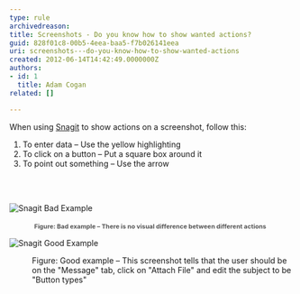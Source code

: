 ```yaml
---
type: rule
archivedreason: 
title: Screenshots - Do you know how to show wanted actions?
guid: 828f01c8-00b5-4eea-baa5-f7b026141eea
uri: screenshots---do-you-know-how-to-show-wanted-actions
created: 2012-06-14T14:42:49.0000000Z
authors:
- id: 1
  title: Adam Cogan
related: []

---
```



<p>When using <a target="_blank" href="http&#58;//www.techsmith.com/snagit.html">Snagit</a> to show actions on a screenshot, follow this&#58;</p>
<ol>
<li>To enter data – Use the yellow highlighting</li>
<li>To click on a button – Put a square box around it</li>
<li>To point out something  – Use the arrow</li>
</ol>

<br><excerpt class='endintro'></excerpt><br>
<dl class="ssw15-rteElement-ImageArea"><img src="/PublishingImages/snagit-actions-bad.jpg" alt="Snagit Bad Example" class="ms-rteCustom-ImageArea" /></dl><dd class="ssw15-rteElement-FigureBad">&#160;​<span style="color&#58;#555555;font-size&#58;11px;font-weight&#58;bold;">Figure&#58; Bad example – There is no visual difference between different actions&#160;</span>​</dd><dl class="ssw15-rteElement-ImageArea"><img src="/PublishingImages/snagit-actions-good.jpg" alt="Snagit Good Example" class="ms-rteCustom-ImageArea" />​</dl><dd class="ssw15-rteElement-FigureGood">Figure&#58; Good example – This screenshot tells that the user should be on the &quot;Message&quot; tab, click on &quot;Attach File&quot; and edit the subject to be &quot;Button types&quot;​&#160;</dd>


